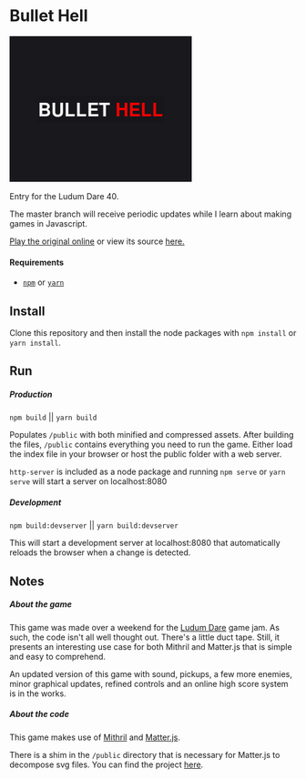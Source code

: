 # Bullet Hell
![Image of Yaktocat](resources/cover.png)

Entry for the Ludum Dare 40.

The master branch will receive periodic updates while I learn about making games in Javascript.

[Play the original online](https://bl.ocks.org/bad-software/raw/d6a7fc7e173f8ffbac575bf5c848140c/)
or view its source [here.](https://github.com/bad-software/bullet-hell/tree/original)

#### Requirements

* [`npm`](https://www.npmjs.com) or [`yarn`](https://yarnpkg.com)

## Install
Clone this repository and then install the node packages with `npm install` or `yarn install`.

## Run

##### Production

`npm build` || `yarn build`

Populates `/public` with both minified and compressed assets. After building the files, `/public` contains everything you need to run the game. Either load the index file in your browser or host the public folder with a web server.

`http-server` is included as a node package and running `npm serve` or `yarn serve` will start a server on localhost:8080

##### Development

`npm build:devserver` || `yarn build:devserver`

This will start a development server at localhost:8080 that automatically reloads the browser when a change is detected.


## Notes

##### About the game

This game was made over a weekend for the [Ludum Dare](https://ldjam.com) game jam. As such, the code isn't all well thought out. There's a little duct tape. Still, it presents an interesting use case for both Mithril and Matter.js that is simple and easy to comprehend.

An updated version of this game with sound, pickups, a few more enemies, minor graphical updates, refined controls and an online high score system is in the works.

##### About the code

This game makes use of [Mithril](https://mithril.js.org) and [Matter.js](http://brm.io/matter-js/).

There is a shim in the `/public` directory that is necessary for Matter.js to decompose svg files. You can find the project [here](https://github.com/schteppe/poly-decomp.js/).
